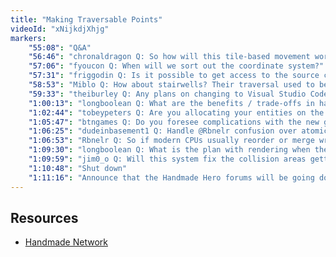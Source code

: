 ```yaml
---
title: "Making Traversable Points"
videoId: "xNijkdjXhjg"
markers:
    "55:08": "Q&A"
    "56:46": "chronaldragon Q: So how will this tile-based movement work? Will you still be able to move freely within a tile, or will the character actually \"snap\" to a tile?"
    "57:06": "fyoucon Q: When will we sort out the coordinate system?"
    "57:31": "friggodin Q: Is it possible to get access to the source code if I lost access to my old email account?"
    "58:53": "Miblo Q: How about stairwells? Their traversal used to be seamless, as far as I remember. Now that the rooms are locked, how will stairwells work?"
    "59:33": "theiburley Q: Any plans on changing to Visual Studio Code instead of the full IDE? I believe the full debugger is included"
    "1:00:13": "longboolean Q: What are the benefits / trade-offs in having each tile be an entity?"
    "1:02:44": "tobeypeters Q: Are you allocating your entities on the heap or stack? Heap, right? Could you even allocate enough stuff on the stack?"
    "1:05:47": "btngames Q: Do you foresee complications with the new grid entity floor system and the texture splats given you want a variable height per Traversable entity?"
    "1:06:25": "dudeinbasement1 Q: Handle @Rbnelr confusion over atomics"
    "1:06:53": "Rbnelr Q: So if modern CPUs usually reorder or merge writes, how do they use memory mapped registers? Can you even bit-bang a serial protocol with it?"
    "1:09:30": "longboolean Q: What is the plan with rendering when the hero walks behind a piece of terrain that is on a higher level, and obscures the hero?"
    "1:09:59": "jim0_o Q: Will this system fix the collision areas getting stuck in each other if stacked, e.g. two heroes loading at the same position?"
    "1:10:48": "Shut down"
    "1:11:16": "Announce that the Handmade Hero forums will be going down this weekend while Handmade Network launches [see Resources]"
---
```


## Resources

* [Handmade Network](https://handmade.network/)
